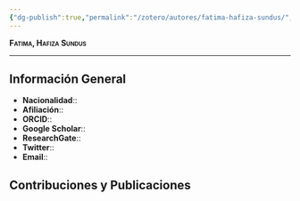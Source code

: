 ```yaml
---
{"dg-publish":true,"permalink":"/zotero/autores/fatima-hafiza-sundus/","tags":["#autor","#researcher"]}
---
```



<span style="font-variant:small-caps; font-weight: bold;"> Fatima, Hafiza Sundus </span>

---


## Información General

- **Nacionalidad**:: 
- **Afiliación**:: 
- **ORCID**:: 
- **Google Scholar**:: 
- **ResearchGate**:: 
- **Twitter**:: 
- **Email**::
  
## Contribuciones y Publicaciones






